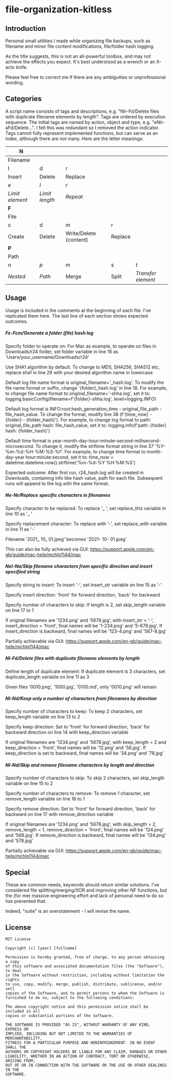 # file-organization-kitless

## Introduction

Personal small utilities I made while organizing file backups, such as filename and minor file content modifications, file/folder hash logging.

As the title suggests, this is not an all-powerful toolbox, and may not achieve the effects you expect. It's best understood as a wrench or an X-acto knife.

Please feel free to correct me if there are any ambiguities or unprofessional wording.

## Categories

A script name consists of tags and descriptions, e.g. "Nlr-Fd/Delete files with duplicate filename elements by length". Tags are ordered by execution sequence. The initial tags are named by action, object and type, e.g. "eNlr-aFd/Delete...". I felt this was redundant so I removed the action indicator. Tags cannot fully represent implemented functions, but can serve as an index, although there are not many. Here are the letter meanings:

| N               |                |                        |         |                    |
| --------------- | -------------- | ---------------------- | ------- | ------------------ |
| Filename        |                |                        |         |                    |
| I               | d              | r                      |         |                    |
| Insert          | Delete         | Replace                |         |                    |
| *e*             | *l*            | *r*                    |         |                    |
| *Limit element* | *Limit length* | *Repeat*               |         |                    |
| **F**           |                |                        |         |                    |
| File            |                |                        |         |                    |
| c               | d              | m                      | r       |                    |
| Create          | Delete         | Write/Delete (content) | Replace |                    |
| **P**           |                |                        |         |                    |
| Path            |                |                        |         |                    |
| *n*             | *p*            | m                      | s       | *t*                |
| *Nested*        | *Path*         | Merge                  | Split   | *Transfer element* |

## Usage

Usage is included in the comments at the beginning of each file. I've replicated them here. The last line of each section shows expected outcomes.

##### Fe-Fcm/Generate a folder (file) hash log

Specify folder to operate on: For Mac as example, to operate on files in Downloads/r24 folder, set folder variable in line 16 as 'Users/your_username/Downloads/r24'

Use SHA1 algorithm by default. To change to MD5, SHA256, SHA512 etc, replace sha1 in line 29 with your desired algorithm name in lowercase

Default log file name format is original_filename+'_hash.log'. To modify the file name format or suffix, change '{folder}_hash.log' in line 18. For example, to change file name format to original_filename+'-shha.log', set it to: logging.basicConfig(filename=f'{folder}-shha.log', level=logging.INFO)

Default log format is INFO:root:hash_generation_time - original_file_path - file_hash_value. To change the format, modify line 38 (f'{time_now} - {folder} - {folder_hash}'). For example, to change log format to path: original_file_path hash: file_hash_value, set it to: logging.info(f'path: {folder} hash: {folder_hash}')

Default time format is year-month-day-hour-minute-second-millisecond-microsecond. To change it, modify the strftime format string in line 37 '%Y-%m-%d-%H-%M-%S-%f'. For example, to change time format to month-day-year hour:minute:second, set it to: time_now = datetime.datetime.now().strftime('%m-%d-%Y %H:%M:%S')

Expected outcome: After first run, r24_hash.log will be created in Downloads, containing info like hash value, path for each file. Subsequent runs will append to the log with the same format.

##### Ne-Nr/Replace specific characters in filenames

Specify character to be replaced: To replace '_ ', set replace_this variable in line 10 as '_ ' 

Specify replacement character: To replace with '-', set replace_with variable in line 11 as '-'

Filename '2021_ 10_ 01.jpeg' becomes '2021- 10- 01.jpeg'

This can also be fully achieved via GUI: https://support.apple.com/en-gb/guide/mac-help/mchlp1144/mac

##### Nel-Na/Skip filename characters from specific direction and insert specified string

Specify string to insert: To insert '-', set insert_str variable on line 15 as '-'

Specify insert direction: 'front' for forward direction, 'back' for backward  

Specify number of characters to skip: If length is 2, set skip_length variable on line 17 to 1

If original filenames are '1234.png' and '5678.jpg', with insert_str = '-', insert_direction = 'front', final names will be '1-234.png' and '5-678.jpg'. If insert_direction is backward, final names will be '123-4.png' and '567-8.jpg'

Partially achievable via GUI: https://support.apple.com/en-gb/guide/mac-help/mchlp1144/mac

##### Nl-Fd/Delete files with duplicate filename elements by length

Define length of duplicate element: If duplicate element is 3 characters, set duplicate_length variable on line 11 as 3 

Given files '0010.png', '1000.jpg', '0100.md', only '0010.png' will remain

##### Nl-Nd/Keep only a number of characters from filenames by direction

Specify number of characters to keep: To keep 2 characters, set keep_length variable on line 13 to 2

Specify keep direction: Set to 'front' for forward direction, 'back' for backward direction on line 14 with keep_direction variable 

If original filenames are '1234.png' and '5678.jpg', with keep_length = 2 and keep_direction = 'front', final names will be '12.png' and '56.jpg'. If keep_direction is set to backward, final names will be '34.png' and '78.jpg'

##### Nl-Nd/Skip and remove filename characters by length and direction

Specify number of characters to skip: To skip 2 characters, set skip_length variable on line 15 to 2

Specify number of characters to remove: To remove 1 character, set remove_length variable on line 16 to 1  

Specify remove direction: Set to 'front' for forward direction, 'back' for backward on line 17 with remove_direction variable

If original filenames are '1234.png' and '5678.jpg', with skip_length = 2, remove_length = 1, remove_direction = 'front', final names will be '124.png' and '568.jpg'. If remove_direction is backward, final names will be '134.png' and '578.jpg'

Partially achievable via GUI: https://support.apple.com/en-gb/guide/mac-help/mchlp1144/mac 

## Special

These are common needs, keywords should return similar solutions. I've considered file splitting/merging/XOR and improving other NF functions, but the (for me) massive engineering effort and lack of personal need to do so has prevented that. 

Indeed, "suite" is an overstatement - I will revise the name.

## License

```
MIT License

Copyright (c) [year] [fullname]

Permission is hereby granted, free of charge, to any person obtaining a copy
of this software and associated documentation files (the "Software"), to deal
in the Software without restriction, including without limitation the rights
to use, copy, modify, merge, publish, distribute, sublicense, and/or sell
copies of the Software, and to permit persons to whom the Software is
furnished to do so, subject to the following conditions:

The above copyright notice and this permission notice shall be included in all
copies or substantial portions of the Software.

THE SOFTWARE IS PROVIDED "AS IS", WITHOUT WARRANTY OF ANY KIND, EXPRESS OR
IMPLIED, INCLUDING BUT NOT LIMITED TO THE WARRANTIES OF MERCHANTABILITY,
FITNESS FOR A PARTICULAR PURPOSE AND NONINFRINGEMENT. IN NO EVENT SHALL THE
AUTHORS OR COPYRIGHT HOLDERS BE LIABLE FOR ANY CLAIM, DAMAGES OR OTHER
LIABILITY, WHETHER IN AN ACTION OF CONTRACT, TORT OR OTHERWISE, ARISING FROM,
OUT OF OR IN CONNECTION WITH THE SOFTWARE OR THE USE OR OTHER DEALINGS IN THE
SOFTWARE.
```
